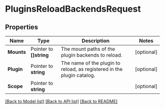 # PluginsReloadBackendsRequest


## Properties

Name | Type | Description | Notes
------------ | ------------- | ------------- | -------------
**Mounts** | Pointer to **[]string** | The mount paths of the plugin backends to reload. | [optional] 
**Plugin** | Pointer to **string** | The name of the plugin to reload, as registered in the plugin catalog. | [optional] 
**Scope** | Pointer to **string** |  | [optional] 





[[Back to Model list]](../README.md#documentation-for-models) [[Back to API list]](../README.md#documentation-for-api-endpoints) [[Back to README]](../README.md)


